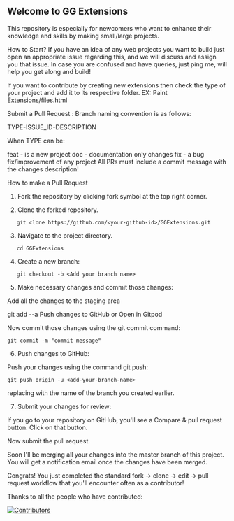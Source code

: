 ## Welcome to GG Extensions
This repository is especially for newcomers who want to enhance their knowledge and skills by making small/large projects.


How to Start?
If you have an idea of any web projects you want to build just open an appropriate issue regarding this, and we will discuss and assign you that issue. In case you are confused and have queries, just ping me, will help you get along and build!

If you want to contribute by creating new extensions then check the type of your project and add it to its respective folder.
EX: Paint Extensions/files.html

Submit a Pull Request :
Branch naming convention is as follows:

TYPE-ISSUE_ID-DESCRIPTION

When TYPE can be:

feat - is a new project
doc - documentation only changes
fix - a bug fix/improvement of any project
All PRs must include a commit message with the changes description!

How to make a Pull Request
1. Fork the repository by clicking fork symbol at the top right corner.

2. Clone the forked repository.
```
   git clone https://github.com/<your-github-id>/GGExtensions.git
```
3. Navigate to the project directory.
```
   cd GGExtensions
```
4. Create a new branch:
```
   git checkout -b <Add your branch name>
```
5. Make necessary changes and commit those changes:

Add all the changes to the staging area

git add --a
Push changes to GitHub
or Open in Gitpod

Now commit those changes using the git commit command:
```
git commit -m "commit message"
```
6. Push changes to GitHub:

Push your changes using the command git push:
```
git push origin -u <add-your-branch-name>
```
replacing <add-your-branch-name> with the name of the branch you created earlier.

7. Submit your changes for review:

If you go to your repository on GitHub, you'll see a Compare & pull request button. Click on that button.

Now submit the pull request.

Soon I'll be merging all your changes into the master branch of this project. You will get a notification email once the changes have been merged.

Congrats! You just completed the standard fork -> clone -> edit -> pull request workflow that you'll encounter often as a contributor!

Thanks to all the people who have contributed: 


[![Contributors](https://contrib.rocks/image?repo=WeBeginners-Community/GGExtensions)](https://github.com/WeBeginners-Community/GGExtensions/graphs/contributors)
